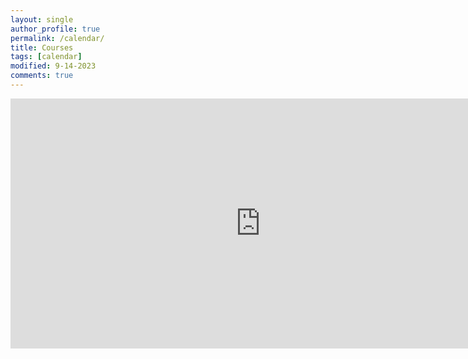 ```yaml
---
layout: single
author_profile: true
permalink: /calendar/
title: Courses
tags: [calendar]
modified: 9-14-2023
comments: true
---
```


<iframe src="https://calendar.google.com/calendar/embed?src=radmanmohii%40gmail.com&ctz=Asia%2FTehran" style="border: 0" width="800" height="400" frameborder="0" scrolling="no"></iframe>